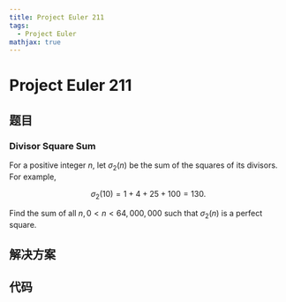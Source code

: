 ```yaml
---
title: Project Euler 211
tags:
  - Project Euler
mathjax: true
---
```

<escape><!-- more --></escape>

# Project Euler 211
## 题目
### Divisor Square Sum

For a positive integer $n$, let $\sigma_2(n)$ be the sum of the squares of its divisors. For example,

$$\sigma_2(10) = 1 + 4 + 25 + 100 = 130.$$

Find the sum of all $n, 0 < n < 64,000,000$ such that $\sigma_2(n)$ is a perfect square.


## 解决方案


## 代码


